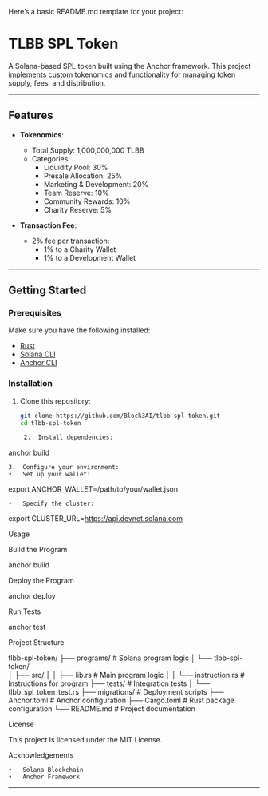 Here’s a basic README.md template for your project:

# TLBB SPL Token

A Solana-based SPL token built using the Anchor framework. This project implements custom tokenomics and functionality for managing token supply, fees, and distribution.

---

## Features

- **Tokenomics**:
  - Total Supply: 1,000,000,000 TLBB
  - Categories:
    - Liquidity Pool: 30%
    - Presale Allocation: 25%
    - Marketing & Development: 20%
    - Team Reserve: 10%
    - Community Rewards: 10%
    - Charity Reserve: 5%

- **Transaction Fee**:
  - 2% fee per transaction:
    - 1% to a Charity Wallet
    - 1% to a Development Wallet

---

## Getting Started

### Prerequisites

Make sure you have the following installed:

- [Rust](https://www.rust-lang.org/tools/install)
- [Solana CLI](https://docs.solana.com/cli/install-solana-cli-tools)
- [Anchor CLI](https://project-serum.github.io/anchor/getting-started/installation.html)

### Installation

1. Clone this repository:
   ```bash
   git clone https://github.com/Block3AI/tlbb-spl-token.git
   cd tlbb-spl-token

	2.	Install dependencies:

anchor build


	3.	Configure your environment:
	•	Set up your wallet:

export ANCHOR_WALLET=/path/to/your/wallet.json


	•	Specify the cluster:

export CLUSTER_URL=https://api.devnet.solana.com

Usage

Build the Program

anchor build

Deploy the Program

anchor deploy

Run Tests

anchor test

Project Structure

tlbb-spl-token/
├── programs/               # Solana program logic
│   └── tlbb-spl-token/     
│       ├── src/
│       │   ├── lib.rs      # Main program logic
│       │   └── instruction.rs  # Instructions for program
├── tests/                  # Integration tests
│   └── tlbb_spl_token_test.rs
├── migrations/             # Deployment scripts
├── Anchor.toml             # Anchor configuration
├── Cargo.toml              # Rust package configuration
└── README.md               # Project documentation

License

This project is licensed under the MIT License.

Acknowledgements

	•	Solana Blockchain
	•	Anchor Framework

---


